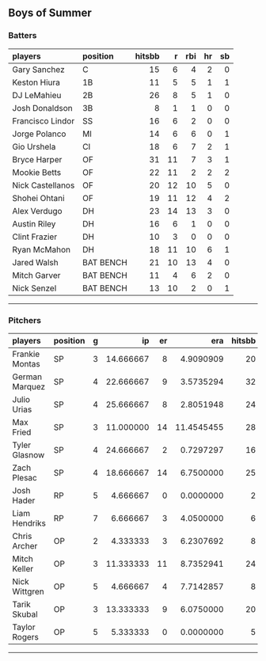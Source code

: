 ## Boys of Summer

### Batters

 
|players          |position  | hitsbb|  r| rbi| hr| sb| 
|:----------------|:---------|------:|--:|---:|--:|--:| 
|Gary Sanchez     |C         |     15|  6|   4|  2|  0| 
|Keston Hiura     |1B        |     11|  5|   5|  1|  1| 
|DJ LeMahieu      |2B        |     26|  8|   5|  1|  0| 
|Josh Donaldson   |3B        |      8|  1|   1|  0|  0| 
|Francisco Lindor |SS        |     16|  6|   2|  0|  0| 
|Jorge Polanco    |MI        |     14|  6|   6|  0|  1| 
|Gio Urshela      |CI        |     18|  6|   7|  2|  1| 
|Bryce Harper     |OF        |     31| 11|   7|  3|  1| 
|Mookie Betts     |OF        |     22| 11|   2|  2|  2| 
|Nick Castellanos |OF        |     20| 12|  10|  5|  0| 
|Shohei Ohtani    |OF        |     19| 11|  12|  4|  2| 
|Alex Verdugo     |DH        |     23| 14|  13|  3|  0| 
|Austin Riley     |DH        |     16|  6|   1|  0|  0| 
|Clint Frazier    |DH        |     10|  3|   0|  0|  0| 
|Ryan McMahon     |DH        |     18| 11|  10|  6|  1| 
|Jared Walsh      |BAT BENCH |     21| 10|  13|  4|  0| 
|Mitch Garver     |BAT BENCH |     11|  4|   6|  2|  0| 
|Nick Senzel      |BAT BENCH |     13| 10|   2|  0|  1| 

* * *

### Pitchers

 
|players        |position |  g|        ip| er|        era| hitsbb|      whip| so|  w| sv| 
|:--------------|:--------|--:|---------:|--:|----------:|------:|---------:|--:|--:|--:| 
|Frankie Montas |SP       |  3| 14.666667|  8|  4.9090909|     20| 1.3636364| 16|  2|  0| 
|German Marquez |SP       |  4| 22.666667|  9|  3.5735294|     32| 1.4117647| 20|  1|  0| 
|Julio Urias    |SP       |  4| 25.666667|  8|  2.8051948|     24| 0.9350649| 26|  3|  0| 
|Max Fried      |SP       |  3| 11.000000| 14| 11.4545455|     28| 2.5454545| 14|  0|  0| 
|Tyler Glasnow  |SP       |  4| 24.666667|  2|  0.7297297|     16| 0.6486486| 36|  2|  0| 
|Zach Plesac    |SP       |  4| 18.666667| 14|  6.7500000|     25| 1.3392857| 14|  1|  0| 
|Josh Hader     |RP       |  5|  4.666667|  0|  0.0000000|      2| 0.4285714|  9|  2|  2| 
|Liam Hendriks  |RP       |  7|  6.666667|  3|  4.0500000|      6| 0.9000000|  9|  0|  3| 
|Chris Archer   |OP       |  2|  4.333333|  3|  6.2307692|      8| 1.8461538|  6|  0|  0| 
|Mitch Keller   |OP       |  3| 11.333333| 11|  8.7352941|     24| 2.1176471| 12|  1|  0| 
|Nick Wittgren  |OP       |  5|  4.666667|  4|  7.7142857|      8| 1.7142857|  3|  0|  1| 
|Tarik Skubal   |OP       |  3| 13.333333|  9|  6.0750000|     20| 1.5000000| 12|  0|  0| 
|Taylor Rogers  |OP       |  5|  5.333333|  0|  0.0000000|      5| 0.9375000|  6|  0|  0| 


* * *


